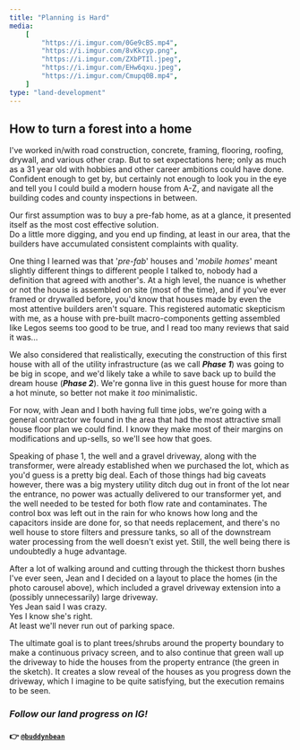 ```yaml
---
title: "Planning is Hard"
media:
    [
        "https://i.imgur.com/0Ge9cBS.mp4",
        "https://i.imgur.com/8vKkcyp.png",
        "https://i.imgur.com/ZXbPTIl.jpeg",
        "https://i.imgur.com/EHw6qxu.jpeg",
        "https://i.imgur.com/Cmupq0B.mp4",
    ]
type: "land-development"
---
```


## How to turn a forest into a home

I've worked in/with road construction, concrete, framing, flooring, roofing, drywall, and various other crap. But to set expectations here; only as much as a 31 year old with hobbies and other career ambitions could have done. Confident enough to get by, but certainly not enough to look you in the eye and tell you I could build a modern house from A-Z, and navigate all the building codes and county inspections in between.

Our first assumption was to buy a pre-fab home, as at a glance, it presented itself as the most cost effective solution. \
Do a little more digging, and you end up finding, at least in our area, that the builders have accumulated consistent complaints with quality.

One thing I learned was that '_pre-fab_' houses and '_mobile homes_' meant slightly different things to different people I talked to, nobody had a definition that agreed with another's. At a high level, the nuance is whether or not the house is assembled on site (most of the time), and if you've ever framed or drywalled before, you'd know that houses made by even the most attentive builders aren't square. This registered automatic skepticism with me, as a house with pre-built macro-components getting assembled like Legos seems too good to be true, and I read too many reviews that said it was...

We also considered that realistically, executing the construction of this first house with all of the utility infrastructure (as we call **_Phase 1_**) was going to be big in scope, and we'd likely take a while to save back up to build the dream house (**_Phase 2_**). We're gonna live in this guest house for more than a hot minute, so better not make it _too_ minimalistic.

For now, with Jean and I both having full time jobs, we're going with a general contractor we found in the area that had the most attractive small house floor plan we could find. I know they make most of their margins on modifications and up-sells, so we'll see how that goes.

Speaking of phase 1, the well and a gravel driveway, along with the transformer, were already established when we purchased the lot, which as you'd guess is a pretty big deal. Each of those things had big caveats however, there was a big mystery utility ditch dug out in front of the lot near the entrance, no power was actually delivered to our transformer yet, and the well needed to be tested for both flow rate and contaminates. The control box was left out in the rain for who knows how long and the capacitors inside are done for, so that needs replacement, and there's no well house to store filters and pressure tanks, so all of the downstream water processing from the well doesn't exist yet. Still, the well being there is undoubtedly a huge advantage.

After a lot of walking around and cutting through the thickest thorn bushes I've ever seen, Jean and I decided on a layout to place the homes (in the photo carousel above), which included a gravel driveway extension into a (possibly unnecessarily) large driveway. \
Yes Jean said I was crazy. \
Yes I know she's right. \
At least we'll never run out of parking space.

The ultimate goal is to plant trees/shrubs around the property boundary to make a continuous privacy screen, and to also continue that green wall up the driveway to hide the houses from the property entrance (the green in the sketch). It creates a slow reveal of the houses as you progress down the driveway, which I imagine to be quite satisfying, but the execution remains to be seen.

### _Follow our land progress on IG!_

#### 👉 [`@buddynbean`](https://instagram.com/buddynbean)
